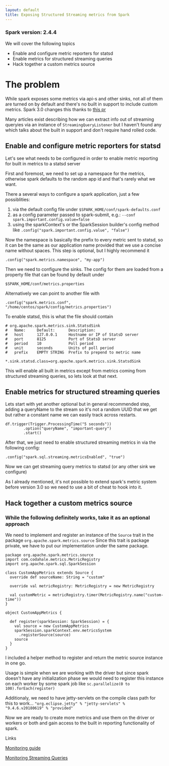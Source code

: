 ```yaml
---
layout: default
title: Exposing Structured Streaming metrics from Spark
---
```


### Spark version: 2.4.4

We will cover the following topics

* Enable and configure metric reporters for statsd
* Enable metrics for structured streaming queries
* Hack together a custom metrics source

# The problem 

While spark exposes some metrics via api-s and other sinks, not all of them are turned on by default and there's no built in support to include custom metrics.
Spark 3.0 changes this thanks to [this pr](https://github.com/apache/spark/pull/24901)

Many articles exist describing how we can extract info out of streaming queryies via an instance of `StreamingQueryListener`
but I haven't found any which talks about the built in support and don't require hand rolled code.

## Enable and configure metric reporters for statsd

Let's see what needs to be configured in order to enable metric reporting for built in metrics to a statsd server

First and foremost, we need to set up a namespace for the metrics, otherwise spark defaults to the random app id and that's rarely what we want.

There a several ways to configure a spark application, just a few possiblities: 

1. via the default config file under `$SPARK_HOME/conf/spark-defaults.conf`
2. as a config parameter passed to spark-submit, e.g.: `--conf spark.important.config.value=false`
3. using the sparkContext's or the SparkSession builder's config method like `.config("spark.important.config.value", "false")`

Now the namespace is basically the prefix to every metric sent to statsd, so it can be the same as our application name provided that we use a concise name without spaces.
This step is optional, but I highly recommend it

`.config("spark.metrics.namespace", "my-app")`

Then we need to configure the sinks. The config for them are loaded from a property file that can be found by default under 
```
$SPARK_HOME/conf/metrics.properties
```

Alternatively we can point to another file with 

`.config("spark.metrics.conf", "/home/centos/spark/config/metrics.properties")`

To enable statsd, this is what the file should contain

```
# org.apache.spark.metrics.sink.StatsdSink
#   Name:     Default:      Description:
#   host      127.0.0.1     Hostname or IP of StatsD server
#   port      8125          Port of StatsD server
#   period    10            Poll period
#   unit      seconds       Units of poll period
#   prefix    EMPTY STRING  Prefix to prepend to metric name

*.sink.statsd.class=org.apache.spark.metrics.sink.StatsdSink

```

This will enable all built in metrics except from metrics coming from structured streaming queries, so lets look at that next. 

## Enable metrics for structured streaming queries

Lets start with yet another optional but in general recommended step, adding a queryName to the stream so it's not a random UUID that we get but rather a constant name we can easily track across restarts.

```
df.trigger(Trigger.ProcessingTime("5 seconds"))
        .option("queryName", "important-query")
        .start()
```

After that, we just need to enable structured streaming metrics in via the following config:

`.config("spark.sql.streaming.metricsEnabled", "true")`

Now we can get streaming query metrics to statsd (or any other sink we configure)

As I already mentioned, it's not possible to extend spark's metric system before version 3.0 so we need to use a bit of cheat to hook into it.

## Hack together a custom metrics source

### While the following definitely works, take it as an optional approach 

We need to implement and register an instance of the `Source` trait in the package `org.apache.spark.metrics.source`
Since this trait is package private, we have to put our implementation under the same package.

```
package org.apache.spark.metrics.source
import com.codahale.metrics.MetricRegistry
import org.apache.spark.sql.SparkSession

class CustomAppMetrics extends Source {
  override def sourceName: String = "custom"

  override val metricRegistry: MetricRegistry = new MetricRegistry

  val customMetric = metricRegistry.timer(MetricRegistry.name("custom-time"))
}

object CustomAppMetrics {

  def register(sparkSession: SparkSession) = {
    val source = new CustomAppMetrics
    sparkSession.sparkContext.env.metricsSystem
      .registerSource(source)
    source
  }
}

```

I included a helper method to register and return the metric source instance in one go. 

Usage is simple when we are working with the driver but since spark doesn't have any initialization phase we would need to register this instance on each worker by some spark job like `sc.parallelize(0 to 100).forEach(register)`

Additionaly, we need to have jetty-servlets on the compile class path for this to work... 
`"org.eclipse.jetty" % "jetty-servlets" % "9.4.6.v20180619" % "provided"`

Now we are ready to create more metrics and use them on the driver or workers or both and gain access to the built in reporting functionality of spark. 

Links

[Monitoring guide](https://spark.apache.org/docs/latest/monitoring.html)

[Monitoring Streaming Queries](https://spark.apache.org/docs/latest/structured-streaming-programming-guide.html#reporting-metrics-using-dropwizard)
